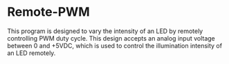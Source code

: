 # Remote-PWM
This program is designed to vary the intensity of an LED by remotely controlling PWM duty cycle.
This design accepts an analog input voltage between 0 and +5VDC, which is used to control the illumination intensity of an LED remotely.
